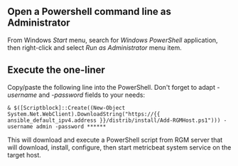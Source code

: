 ## Open a Powershell command line as __Administrator__

From Windows *Start* menu, search for *Windows PowerShell* application, then right-click and select *Run as Administrator* menu item.

## Execute the one-liner

Copy/paste the following line into the PowerShell. Don't forget to adapt _-username_ and _-password_ fields to your needs:

```
& $([Scriptblock]::Create((New-Object System.Net.WebClient).DownloadString("https://{{ ansible_default_ipv4.address }}/distrib/install/Add-RGMHost.ps1"))) -username admin -password ******
```

This will download and execute a PowerShell script from RGM server that will download, install, configure, then start metricbeat system service on the target host. 